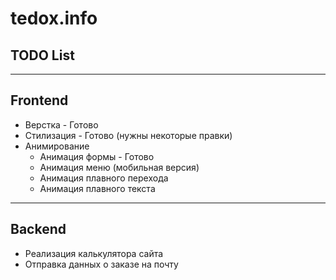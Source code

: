 # tedox.info
## TODO List
---
## Frontend
+ Верстка - Готово
+ Стилизация - Готово (нужны некоторые правки)
+ Анимирование
  + Анимация формы - Готово
  + Анимация меню (мобильная версия)
  + Анимация плавного перехода
  + Анимация плавного текста
  
---
## Backend
+ Реализация калькулятора сайта
+ Отправка данных о заказе на почту
